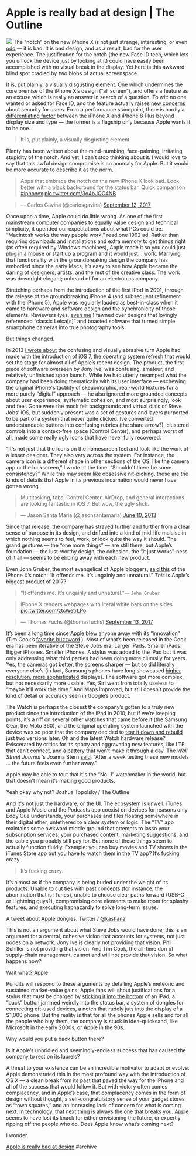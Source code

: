 # Apple is really bad at design | The Outline
![](Apple%20is%20really%20bad%20at%20design%20%7C%20The%20Outline/20171031-e4c89o5ymc6vm1i0qfrp.jpeg)
The “notch” on the new iPhone X is not just strange, interesting, or even [odd](https://www.theverge.com/2017/9/14/16306298/apple-iphone-x-screen-notch) — it is bad. It is bad design, and as a result, bad for the user experience. The justification for the notch (the new Face ID tech, which lets you unlock the device just by looking at it) could have easily been accomplished with no visual break in the display. Yet here is this awkward blind spot cradled by two blobs of actual screenspace.

It is, put plainly, a visually disgusting element. One which undermines the core premise of the iPhone X’s design (“all screen”), and offers a feature as an excuse which is really an answer in search of a question. To wit: no one wanted or asked for Face ID, and the feature actually raises [new concerns](https://www.theverge.com/2017/9/12/16298192/apple-iphone-face-id-legal-security-fifth-amendment) about security for users. From a performance standpoint, there is hardly a [differentiating factor](https://www.digitaltrends.com/mobile/iphone-x-vs-iphone-8-vs-iphone-8-plus/) between the iPhone X and iPhone 8 Plus beyond display size and type — the former is a flagship only because Apple wants it to be one.

> It is, put plainly, a visually disgusting element.  

Plenty has been written about the mind-numbing, face-palming, irritating stupidity of the notch. And yet, I can’t stop thinking about it. I would love to say that this awful design compromise is an anomaly for Apple. But it would be more accurate to describe it as the norm.

> Apps that embrace the notch on the new iPhone X look bad. Look better with a black background for the status bar. Quick comparison [#iphonex](https://twitter.com/hashtag/iphonex?src=hash&amp;ref_src=twsrc%5Etfw) [pic.twitter.com/3o4bJQC4NB](https://t.co/3o4bJQC4NB)  

> — Carlos Gavina (@carlosgavina) [September 12, 2017](https://twitter.com/carlosgavina/status/907687992764125185?ref_src=twsrc%5Etfw)  

Once upon a time, Apple could do little wrong. As one of the first mainstream computer companies to equally value design and technical simplicity, it upended our expectations about what PCs could be. “Macintosh works the way people work,” read one 1992 ad. Rather than requiring downloads and installations and extra memory to get things right (as often required by Windows machines), Apple made it so you could just plug in a mouse or start up a program and it would just... work. Marrying that functionality with the groundbreaking design the company has embodied since the early Macs, it’s easy to see how Apple became the darling of designers, artists, and the rest of the creative class. The work was downright elegant; unheard of for an electronics company.

Stretching perhaps from the introduction of the first iPod in 2001, through the release of the groundbreaking iPhone 4 (and subsequent refinement with the iPhone 5), Apple was regularly lauded as best-in-class when it came to hardware and software design and the synchronicity of those elements. Reviewers (yes, [even me](https://www.theverge.com/2012/9/21/3363238/iphone-5-review) ) fawned over designs that lovingly referenced “classic Leica[s]” and boasted software that turned simple smartphone cameras into true photography tools.

But things changed.

In 2013 [I wrote about](https://www.theverge.com/apple/2013/6/10/4416726/the-design-of-ios-7-simply-confusing) the confusing and visually abrasive turn Apple had made with the introduction of iOS 7, the operating system refresh that would set the stage for almost all of Apple’s recent design. The product, the first piece of software overseen by Jony Ive, was confusing, amateur, and relatively unfinished upon launch. While Ive had utterly revamped what the company had been doing thematically with its user interface — eschewing the original iPhone's tactility of skeuomorphic, real-world textures for a more purely “digital” approach — he also ignored more grounded concepts about user experience, systematic cohesion, and most surprisingly, look and feel. Gone were the mock felt backgrounds and virtual dials of Steve Jobs’ iOS, but suddenly present was a set of gestures and layers purported to be part of a system that never quite clicked. Ive converted understandable buttons into confusing rubrics (the share arrow?), clustered controls into a context-free space (Control Center), and perhaps worst of all, made some really ugly icons that have never fully recovered.

“It's not just that the icons on the homescreen feel and look like the work of a lesser designer. They also vary across the system. For instance, the camera icon is a different shape in other sections of the OS, like the camera app or the lockscreen,” I wrote at the time. “Shouldn't there be some consistency?” While this may seem like obsessive nit-picking, these are the kinds of details that Apple in its previous incarnation would never have gotten wrong.

> Multitasking, tabs, Control Center, AirDrop, and general interactions are looking fantastic in iOS 7. But wow, the ugly stick.  

> — Jason Santa Maria (@jasonsantamaria) [June 10, 2013](https://twitter.com/jasonsantamaria/status/344162119375273984?ref_src=twsrc%5Etfw)  

Since that release, the company has strayed further and further from a clear sense of purpose in its design, and drifted into a kind of mid-life malaise in which nothing seems to feel, work, or look quite the way it should. The grand gestures — the “one more things” — are still there, but Apple’s foundation — the lust-worthy design, the cohesion, the “it just works”-ness of it all — seems to be ebbing away with each new product.

Even John Gruber, the most evangelical of Apple bloggers, [said this](https://daringfireball.net/2017/09/iphone_x_event_thoughts_and_observations) of the iPhone X’s notch: “It offends me. It’s ungainly and unnatural.” *This* is Apple’s biggest product of 2017?

> “It offends me. It’s ungainly and unnatural.”— `John Gruber`  

> iPhone X renders webpages with literal white bars on the sides [pic.twitter.com/ztcWetrLPo](https://t.co/ztcWetrLPo)  

> — Thomas Fuchs (@thomasfuchs) [September 13, 2017](https://twitter.com/thomasfuchs/status/907764896829452288?ref_src=twsrc%5Etfw)  

It’s been a long time since Apple blew anyone away with its “innovation” (Tim Cook’s [favorite buzzword](https://singjupost.com/apple-ceo-tim-cook-iphone-x-september-2017-event-keynote-transcript/3/) ). Most of what’s been released in the Cook era has been iterative of the Steve Jobs era: Larger iPads. Smaller iPads. Bigger iPhones. Smaller iPhones. A stylus was added to the iPad but it was only addressing what third parties had been doing more clumsily for years. Yes, the cameras got better, the screens sharper — but so did literally everyone else’s (in fact, Samsung’s phones have long showcased [higher resolution, more sophisticated](https://www.theverge.com/2017/7/24/15914934/best-smartphone-apple-ios-google-android) displays). The software got more complex, but not necessarily more usable. Yes, Siri went from totally useless to “maybe it'll work this time.” And Maps improved, but still doesn’t provide the kind of detail or accuracy seen in Google’s product.

The Watch is perhaps the closest the company’s gotten to a truly new product since the introduction of the iPad in 2010, but if we’re keeping points, it’s a riff on several other watches that came before it (the Samsung Gear, the Moto 360), and the original operating system launched with the device was so poor that the company decided to [tear it down and rebuild](https://www.theverge.com/2016/9/21/12992876/walt-mossberg-apple-watch-watchos-3-review) just two versions later. Oh and the latest Watch hardware release? Eviscerated by critics for its spotty and aggravating new features, like LTE that can’t connect, and a battery that won’t make it through a day. The *Wall Street Journal* ’s Joanna Stern [said](https://www.wsj.com/articles/apple-watch-series-3-review-untethered-and-unreliable-1505905203), “After a week testing these new models ... the future feels even further away.”

Apple may be able to tout that it's the “No. 1” watchmaker in the world, but that doesn't mean it’s making good products.

Yeah okay why not? Joshua Topolsky / The Outline

And it's not just the hardware, or the UI. The ecosystem is unwell. iTunes and Apple Music and the Podcasts app coexist on devices for reasons only Eddy Cue understands, your purchases and files floating somewhere in their digital ether, untethered to a clear system or logic. The “TV” app maintains some awkward middle ground that attempts to lasso your subscription services, your purchased content, marketing suggestions, and the cable you probably still pay for. But none of these things seem to actually function fluidly. Example: you can buy movies and TV shows in the iTunes Store app but you have to watch them in the TV app? It’s fucking crazy.

> It’s fucking crazy.  

It’s almost as if the company is being buried under the weight of its products. Unable to cut ties with past concepts (for instance, the abomination that is iTunes), unable to choose clear paths forward (USB-C or Lightning guys?), compromising core elements to make room for splashy features, and executing haphazardly to solve long-term issues.

A tweet about Apple dongles. Twitter / [@kashana](https://twitter.com/kashanacauley)

This is not an argument about what Steve Jobs would have done; this is an argument for a central, cohesive vision that accounts for systems, not just nodes on a network. Jony Ive is clearly not providing that vision. Phil Schiller is not providing that vision. And Tim Cook, the all-time don of supply-chain management, cannot and will not provide that vision. So what happens now?

Wait what? Apple

Pundits will respond to these arguments by detailing Apple’s meteoric and sustained market-value gains. Apple fans will shout justifications for a stylus that must be charged by [sticking it into the bottom](http://bandwidthblog.com/apple/top-5-worst-apple-design-decisions/) of an iPad, a “back” button jammed weirdly into the status bar, a system of dongles for connecting oft-used devices, a notch that rudely juts into the display of a $1,000 phone. But the reality is that for all the phones Apple sells and for all the people who buy them, the company is stuck in idea-quicksand, like Microsoft in the early 2000s, or Apple in the 90s.

Why would you put a back button there?

Is it Apple’s unbridled and seemingly-endless success that has caused the company to rest on its laurels?

A threat to your existence can be an incredible motivator to adapt or evolve. Apple demonstrated this in the most profound way with the introduction of OS X — a clean break from its past that paved the way for the iPhone and all of the success that would follow it. But with victory often comes complacency, and in Apple’s case, that complacency comes in the form of design without thought, a self-congratulatory sense of your gadget stores as “town squares,” and an increasing lack of concern for what is coming next. In technology, that next thing is always the one that breaks you. Apple seems to have lost its knack for either envisioning the future, or expertly ripping off the people who do. Does Apple know what’s coming next?

I wonder.

[Apple is really bad at design](https://theoutline.com/post/2352/apple-is-really-bad-at-design) #archive